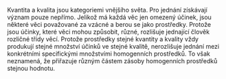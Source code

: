 <emphasis level="moderate">Kvantita a kvalita jsou kategoriemi vnějšího světa.<break time="0.3s"/> Pro jednání získávají význam pouze nepřímo.</emphasis><break time="0.5s"/> Jelikož má každá věc jen omezený účinek,<break time="0.3s"/> jsou některé věci považované za vzácné<break time="0.3s"/> a berou se jako prostředky.<break time="0.5s"/> <prosody rate="95%">Protože jsou účinky, které věci mohou způsobit, různé,<break time="0.3s"/> rozlišuje jednající člověk rozličné třídy věcí.</prosody><break time="0.5s"/> <emphasis level="strong">Protože prostředky stejné kvantity a kvality<break time="0.3s"/> vždy produkují stejné množství účinků ve stejné kvalitě,<break time="0.3s"/> nerozlišuje jednání mezi konkrétními specifickými množstvími<break time="0.3s"/> homogenních prostředků.</emphasis><break time="0.5s"/> To však neznamená,<break time="0.3s"/> že přiřazuje různým částem zásoby homogenních prostředků<break time="0.3s"/> stejnou hodnotu. 